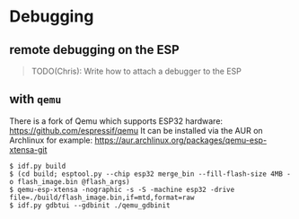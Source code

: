 # Debugging

## remote debugging on the ESP

> TODO(Chris): Write how to attach a debugger to the ESP

## with `qemu`

There is a fork of Qemu which supports ESP32 hardware: https://github.com/espressif/qemu
It can be installed via the AUR on Archlinux for example: https://aur.archlinux.org/packages/qemu-esp-xtensa-git

```
$ idf.py build
$ (cd build; esptool.py --chip esp32 merge_bin --fill-flash-size 4MB -o flash_image.bin @flash_args)
$ qemu-esp-xtensa -nographic -s -S -machine esp32 -drive file=./build/flash_image.bin,if=mtd,format=raw
$ idf.py gdbtui --gdbinit ./qemu_gdbinit
```
